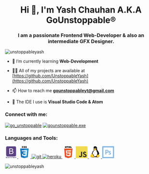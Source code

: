 <h1 align="center">Hi 👋, I'm Yash Chauhan A.K.A GoUnstoppable®</h1>
<h3 align="center">I am a passionate Frontend Web-Developer & also an intermediate GFX Designer.</h3>

<p align="left"> <img src="https://komarev.com/ghpvc/?username=unstoppableyash&label=Profile%20views&color=0e75b6&style=flat" alt="unstoppableyash" /> </p>

- 🌱 I’m currently learning **Web-Development**

- 👨‍💻 All of my projects are available at [https://github.com/UnstoppableYash](https://github.com/UnstoppableYash)

- 📫 How to reach me **gounstoppableyt@gmail.com**

- 📝 The IDE I use is **Visual Studio Code & Atom**

<h3 align="left">Connect with me:</h3>
<p align="left">
<a href="https://twitter.com/go_unstoppable" target="blank"><img align="center" src="https://raw.githubusercontent.com/rahuldkjain/github-profile-readme-generator/neutral-icons/src/images/icons/Social/twitter.svg" alt="go_unstoppable" height="30" width="40" /></a>
<a href="https://instagram.com/gounstoppable.exe" target="blank"><img align="center" src="https://raw.githubusercontent.com/rahuldkjain/github-profile-readme-generator/neutral-icons/src/images/icons/Social/instagram.svg" alt="gounstoppable.exe" height="30" width="40" /></a>
</p>

<h3 align="left">Languages and Tools:</h3>
<p align="left"> <a href="https://getbootstrap.com" target="_blank"> <img src="https://raw.githubusercontent.com/devicons/devicon/master/icons/bootstrap/bootstrap-plain-wordmark.svg" alt="bootstrap" width="40" height="40"/> </a> <a href="https://www.w3schools.com/css/" target="_blank"> <img src="https://raw.githubusercontent.com/devicons/devicon/master/icons/css3/css3-original-wordmark.svg" alt="css3" width="40" height="40"/> </a> <a href="https://git-scm.com/" target="_blank"> <img src="https://www.vectorlogo.zone/logos/git-scm/git-scm-icon.svg" alt="git" width="40" height="40"/> </a> <a href="https://heroku.com" target="_blank"> <img src="https://www.vectorlogo.zone/logos/heroku/heroku-icon.svg" alt="heroku" width="40" height="40"/> </a> <a href="https://www.w3.org/html/" target="_blank"> <img src="https://raw.githubusercontent.com/devicons/devicon/master/icons/html5/html5-original-wordmark.svg" alt="html5" width="40" height="40"/> </a> <a href="https://developer.mozilla.org/en-US/docs/Web/JavaScript" target="_blank"> <img src="https://raw.githubusercontent.com/devicons/devicon/master/icons/javascript/javascript-original.svg" alt="javascript" width="40" height="40"/> </a> <a href="https://www.linux.org/" target="_blank"> <img src="https://raw.githubusercontent.com/devicons/devicon/master/icons/linux/linux-original.svg" alt="linux" width="40" height="40"/> </a> <a href="https://www.photoshop.com/en" target="_blank"> <img src="https://raw.githubusercontent.com/devicons/devicon/master/icons/photoshop/photoshop-line.svg" alt="photoshop" width="40" height="40"/> </a> </p>

<p><img align="center" src="https://github-readme-stats.vercel.app/api/top-langs?username=unstoppableyash&show_icons=true&locale=en&layout=compact" alt="unstoppableyash" /></p>
